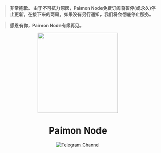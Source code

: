>**非常抱歉。
由于不可抗力原因，Paimon Node免费订阅将暂停(或永久)停止更新，在接下来的两周，如果没有另行通知，我们将会彻底停止服务。**

>**感恩有你，Paimon Node有缘再见。**

<div align="center"><img align=center src="https://github.com/paimonhub/Paimonnode/raw/main/images/logo.png" width=250></div>

<div align="center">
<h1>Paimon Node</h1>

 [![Telegram Channel][tg-svg]][tg-chan]<br>
</div>





[tg-chan]: https://t.me/nodpai
[tg-svg]: https://img.shields.io/badge/Telegram-@nodpai-blue.svg?style=plastic

